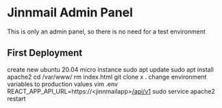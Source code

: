 # Jinnmail Admin Panel

This is only an admin panel, so there is no need for a test environment

## First Deployment

create new ubuntu 20.04 micro instance
sudo apt update
sudo apt install apache2
cd /var/www/
rm index.html
git clone x .
change environment variables to production values
vim .env
REACT\_APP\_API\_URL=https://\<jinnmailapp>[/api/v1](http://localhost:3000/api/v1)
sudo service apache2 restart